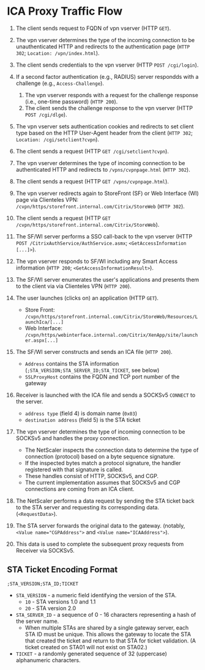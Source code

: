 # ICA Proxy Traffic Flow

1. The client sends request to FQDN of vpn vserver (HTTP `GET`).

1. The vpn vserver determines the type of the incoming connection to be unauthenticated HTTP and redirects to the authentication page (`HTTP 302`; `Location: /vpn/index.html`).

1. The client sends credentials to the vpn vserver (HTTP `POST /cgi/login`).

1. If a second factor authentication (e.g., RADIUS) server respondds with a challenge (e.g., `Access-Challenge`).
	1. The vpn vserver responds with a request for the challenge response (i.e., one-time password) (`HTTP 200`).
	2. The client sends the challenge response to the vpn vserver (HTTP `POST /cgi/dlge`).

1. The vpn vserver sets authentication cookies and redirects to set client type based on the HTTP User-Agent header from the client (`HTTP 302`; `Location: /cgi/setclient?cvpn`).

1. The client sends a request (HTTP `GET /cgi/setclient?cvpn`).

1. The vpn vserver determines the type of incoming connection to be authenticated HTTP and redirects to `/vpns/cvpnpage.html` (`HTTP 302`).

1. The client sends a request (HTTP `GET /vpns/cvpnpage.html`).

1. The vpn vserver redirects again to StoreFront (SF) or Web Interface (WI) page via Clienteles VPN: `/cvpn/https/storefront.internal.com/Citrix/StoreWeb` (`HTTP 302`).
 
1. The client sends a request (HTTP `GET /cvpn/https/storefront.internal.com/Citrix/StoreWeb`).

1. The SF/WI server performs a SSO call-back to the vpn vserver (HTTP `POST /CitrixAuthService/AuthService.asmx`; `<GetAccessInformation [...]>`).

1. The vpn vserver responds to SF/WI including any Smart Access information (`HTTP 200`; `<GetAccessInformationResult>`).

1. The SF/WI server enumerates the user's applications and presents them to the client via via Clienteles VPN  (`HTTP 200`).

1. The user launches (clicks on) an application (HTTP `GET`).
	- Store Front: `/cvpn/https/storefront.internal.com/Citrix/StoreWeb/Resources/LaunchIca/[...]`
	- Web Interface: `/cvpn/https/webinterface.internal.com/Citrix/XenApp/site/launcher.aspx[...]`

1. The SF/WI server constructs and sends an ICA file (`HTTP 200`).
	- `Address` contains the STA information (`;STA_VERSION;STA_SERVER_ID;STA_TICKET`, see below)
	- `SSLProxyHost` contains the FQDN and TCP port number of the gateway

1.  Receiver is launched with the ICA file and sends a SOCKSv5 `CONNECT` to the server.
	- `address type` (field 4) is domain name (`0x03`)
	- `destination address` (field 5) is the STA ticket

1. The vpn vserver determines the type of incoming connection to be SOCKSv5 and handles the proxy connection.
	- The NetScaler inspects the connection data to determine the type of connection (protocol) based on a byte sequence signature.
	- If the inspected bytes match a protocol signature, the handler registered with that signature is called.
	- These handles consist of HTTP, SOCKSv5, and CGP.
	- The current implementation assumes that SOCKSv5 and CGP connections are coming from an ICA client.

1. The NetScaler performs a data request by sending the STA ticket back to the STA server and requesting its corresponding data. (`<RequestData>`).

1. The STA server forwards the original data to the gateway. (notably, `<Value name="CGPAddress">` and `<Value name="ICAAddress">`).

1. This data is used to complete the subsequent proxy requests from Receiver via SOCKSv5.

## STA Ticket Encoding Format
`;STA_VERSION;STA_ID;TICKET`
- `STA_VERSION` - a numeric field identifying the version of the STA.
  - `10` - STA versions 1.0 and 1.1
  - `20` - STA version 2.0
- `STA_SERVER_ID` - a sequence of 0 - 16 characters representing a hash of the server name.
  - When multiple STAs are shared by a single gateway server, each STA ID must be unique. This allows the gateway to locate the STA that created the ticket and return to that STA for ticket validation. (A ticket created on STA01 will not exist on STA02.)
- `TICKET` - a randomly generated sequence of 32 (uppercase) alphanumeric characters.
